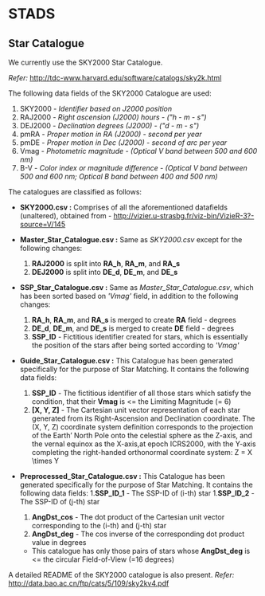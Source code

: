 # STADS

## Star Catalogue

We currently use the SKY2000 Star Catalogue.

*Refer:* http://tdc-www.harvard.edu/software/catalogs/sky2k.html

The following data fields of the SKY2000 Catalogue are used:

1. SKY2000 - *Identifier based on J2000 position*
1. RAJ2000 - *Right ascension (J2000) hours - ("h - m - s")*
1. DEJ2000 - *Declination degrees (J2000) - ("d - m - s")*
1. pmRA - *Proper motion in RA (J2000) - second per year*
1. pmDE - *Proper motion in Dec (J2000) - second of arc per year*
1. Vmag - *Photometric magnitude - (Optical V band between 500 and 600 nm)*
1. B-V - *Color index or magnitude difference - (Optical V band between 500 and 600 nm; Optical B band between 400 and 500 nm)*

The catalogues are classified as follows:
* **SKY2000.csv :** Comprises of all the aforementioned datafields (unaltered), obtained from - http://vizier.u-strasbg.fr/viz-bin/VizieR-3?-source=V/145

* **Master_Star_Catalogue.csv :** Same as *SKY2000.csv* except for the following changes:
	1. **RAJ2000** is split into **RA_h**, **RA_m**, and **RA_s**
	1. **DEJ2000** is split into **DE_d**, **DE_m**, and **DE_s**

* **SSP_Star_Catalogue.csv :** Same as *Master_Star_Catalogue.csv*, which has been sorted based on *'Vmag'* field, in addition to the following changes:
	1. **RA_h**, **RA_m**, and **RA_s** is merged to create **RA** field - degrees
	1. **DE_d**, **DE_m**, and **DE_s** is merged to create **DE** field - degrees
	1. **SSP_ID** - Fictitious identifier created for stars, which is essentially the position of the stars after being sorted according to *'Vmag'*

* **Guide_Star_Catalogue.csv :** This Catalogue has been generated specifically for the purpose of Star Matching. It contains the following data fields:
	1. **SSP_ID** - The fictitious identifier of all those stars which satisfy the condition, that their **Vmag** is <= the Limiting Magnitude (= 6)
	1. **[X, Y, Z]** - The Cartesian unit vector representation of each star generated from its Right-Ascension and Declination coordinate. The (X, Y, Z) coordinate system definition corresponds to the projection of the Earth’ North Pole onto the celestial sphere as the Z-axis, and the vernal equinox as the X-axis,at epoch ICRS2000, with the Y-axis completing the right-handed orthonormal coordinate system: Z = X \times Y

* **Preprocessed_Star_Catalogue.csv :** This Catalogue has been generated specifically for the purpose of Star Matching. It contains the following data fields:
	1.**SSP_ID_1** - The SSP-ID of (i-th) star
	1.**SSP_ID_2** - The SSP-ID of (j-th) star
	1. **AngDst_cos** - The dot product of the Cartesian unit vector corresponding to the (i-th) and (j-th) star
	1. **AngDst_deg** - The cos inverse of the corresponding dot product value in degrees
	* This catalogue has only those pairs of stars whose **AngDst_deg** is <= the circular Field-of-View (=16 degrees)


A detailed README of the SKY2000 catalogue is also present.
*Refer:* http://data.bao.ac.cn/ftp/cats/5/109/sky2kv4.pdf  
